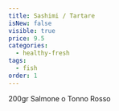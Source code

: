 ```yaml
---
title: Sashimi / Tartare
isNew: false
visible: true
price: 9.5
categories:
  - healthy-fresh
tags:
  - fish
order: 1
---
```


200gr Salmone o Tonno Rosso
